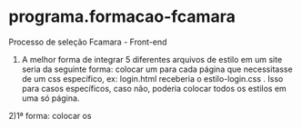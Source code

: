# programa.formacao-fcamara
Processo de seleção Fcamara - Front-end

1) A melhor forma de integrar 5 diferentes arquivos de estilo em um site seria da seguinte forma: colocar um <link> para cada página que necessitasse de um css específico, ex: 
login.html receberia o estilo-login.css .
Isso para casos específicos, caso não, poderia colocar todos os estilos em uma só página.

2)1ª forma: colocar os <script> no final da página.
  2ª forma: otimizar os códigos css, tornando eles mais pequenos e mais conciso.
  3ª forma: utilizar arquivos de estilos e de escripts em diretórios separados da página, pois assim os mesmos ficam em cache no browser, diminuindo os pedidos HTTP.
